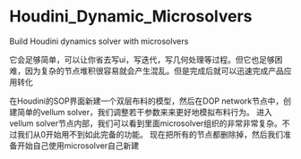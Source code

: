 # Houdini_Dynamic_Microsolvers
Build Houdini dynamics solver with microsolvers




它会足够简单，可以让你省去写ui，写迭代，写几何处理等过程。但它也足够困难，因为复杂的节点堆积很容易就会产生混乱。但是完成后就可以迅速完成产品应用转化


在Houdini的SOP界面新建一个双层布料的模型，然后在DOP network节点中，创建简单的vellum solver，我们调整若干参数来来更好地模拟布料行为。
进入vellum solver节点内部，我们可以看到里面microsolver组织的非常非常复杂。不过我们从0开始用不到如此完备的功能。
现在把所有的节点都删除掉，然后我们准备开始自己使用microsolver自己新建
